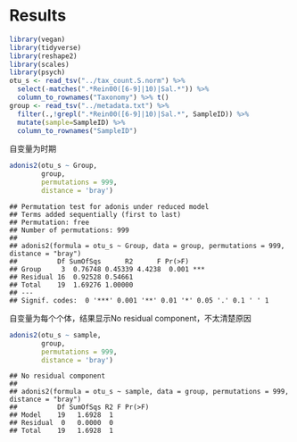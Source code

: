 Results
================

``` r
library(vegan)
library(tidyverse)
library(reshape2)
library(scales)
library(psych)
otu_s <- read_tsv("../tax_count.S.norm") %>%
  select(-matches(".*Rein00([6-9]|10)|Sal.*")) %>%
  column_to_rownames("Taxonomy") %>% t()
group <- read_tsv("../metadata.txt") %>% 
  filter(.,!grepl(".*Rein00([6-9]|10)|Sal.*", SampleID)) %>% 
  mutate(sample=SampleID) %>% 
  column_to_rownames("SampleID")
```

自变量为时期

``` r
adonis2(otu_s ~ Group,
        group,
        permutations = 999,
        distance = 'bray')
```

    ## Permutation test for adonis under reduced model
    ## Terms added sequentially (first to last)
    ## Permutation: free
    ## Number of permutations: 999
    ## 
    ## adonis2(formula = otu_s ~ Group, data = group, permutations = 999, distance = "bray")
    ##          Df SumOfSqs      R2      F Pr(>F)    
    ## Group     3  0.76748 0.45339 4.4238  0.001 ***
    ## Residual 16  0.92528 0.54661                  
    ## Total    19  1.69276 1.00000                  
    ## ---
    ## Signif. codes:  0 '***' 0.001 '**' 0.01 '*' 0.05 '.' 0.1 ' ' 1

自变量为每个个体，结果显示No residual component，不太清楚原因

``` r
adonis2(otu_s ~ sample,
        group,
        permutations = 999,
        distance = 'bray')
```

    ## No residual component
    ## 
    ## adonis2(formula = otu_s ~ sample, data = group, permutations = 999, distance = "bray")
    ##          Df SumOfSqs R2 F Pr(>F)
    ## Model    19   1.6928  1         
    ## Residual  0   0.0000  0         
    ## Total    19   1.6928  1
